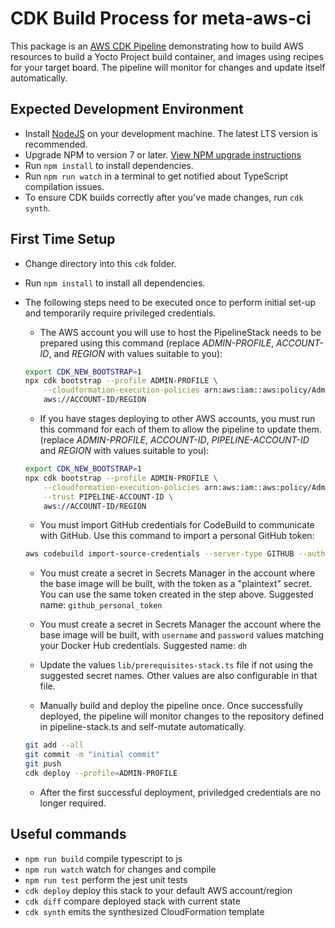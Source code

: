 # CDK Build Process for meta-aws-ci

This package is an [AWS CDK Pipeline](https://docs.aws.amazon.com/cdk/latest/guide/cdk_pipeline.html) demonstrating how to build AWS resources to build a Yocto Project build container, and images using
recipes for your target board. The pipeline will monitor for changes and update itself automatically.

## Expected Development Environment

* Install [NodeJS](https://nodejs.org) on your development machine. The latest LTS version is recommended.
* Upgrade NPM to version 7 or later. [View NPM upgrade instructions](https://docs.npmjs.com/try-the-latest-stable-version-of-npm)
* Run `npm install` to install dependencies.
* Run `npm run watch` in a terminal to get notified about
  TypeScript compilation issues.
* To ensure CDK builds correctly after you've made changes,
  run `cdk synth`.

## First Time Setup
* Change directory into this `cdk` folder.

* Run `npm install` to install all dependencies.

* The following steps need to be executed once to perform initial set-up and temporarily require privileged credentials.

    * The AWS account you will use to host the PipelineStack needs to be prepared using this command 
    (replace _ADMIN-PROFILE_, _ACCOUNT-ID_, and _REGION_ with values suitable to you):

    ```bash
    export CDK_NEW_BOOTSTRAP=1 
    npx cdk bootstrap --profile ADMIN-PROFILE \
        --cloudformation-execution-policies arn:aws:iam::aws:policy/AdministratorAccess \
        aws://ACCOUNT-ID/REGION
    ```
    * If you have stages deploying to other AWS accounts, you must run this command for each of them to allow the pipeline to update them.
    (replace _ADMIN-PROFILE_, _ACCOUNT-ID_, _PIPELINE-ACCOUNT-ID_ and _REGION_ with values suitable to you):
    ```bash
    export CDK_NEW_BOOTSTRAP=1 
    npx cdk bootstrap --profile ADMIN-PROFILE \
        --cloudformation-execution-policies arn:aws:iam::aws:policy/AdministratorAccess \
        --trust PIPELINE-ACCOUNT-ID \
        aws://ACCOUNT-ID/REGION
    ```

    * You must import GitHub credentials for CodeBuild to communicate with GitHub. Use this command to import a personal GitHub token:
    ```bash
    aws codebuild import-source-credentials --server-type GITHUB --auth-type PERSONAL_ACCESS_TOKEN --token <token_value>
    ```

    * You must create a secret in Secrets Manager in the account where the base 
      image will be built, with the token as a "plaintext" secret. You can use the
      same token created in the step above. Suggested name: `github_personal_token`
      
    * You must create a secret in Secrets Manager the account where the base image will be built,
      with `username` and `password` values matching your Docker Hub credentials. Suggested name: `dh`

    * Update the values `lib/prerequisites-stack.ts` file if not using the suggested secret names. 
      Other values are also configurable in that file. 


    * Manually build and deploy the pipeline once. Once successfully deployed, the pipeline will monitor changes to the repository defined 
    in pipeline-stack.ts and self-mutate automatically.
    ```bash
    git add --all
    git commit -m "initial commit"
    git push
    cdk deploy --profile=ADMIN-PROFILE
    ```

    * After the first successful deployment, priviledged credentials are no longer required.

## Useful commands

 * `npm run build`   compile typescript to js
 * `npm run watch`   watch for changes and compile
 * `npm run test`    perform the jest unit tests
 * `cdk deploy`      deploy this stack to your default AWS account/region
 * `cdk diff`        compare deployed stack with current state
 * `cdk synth`       emits the synthesized CloudFormation template
